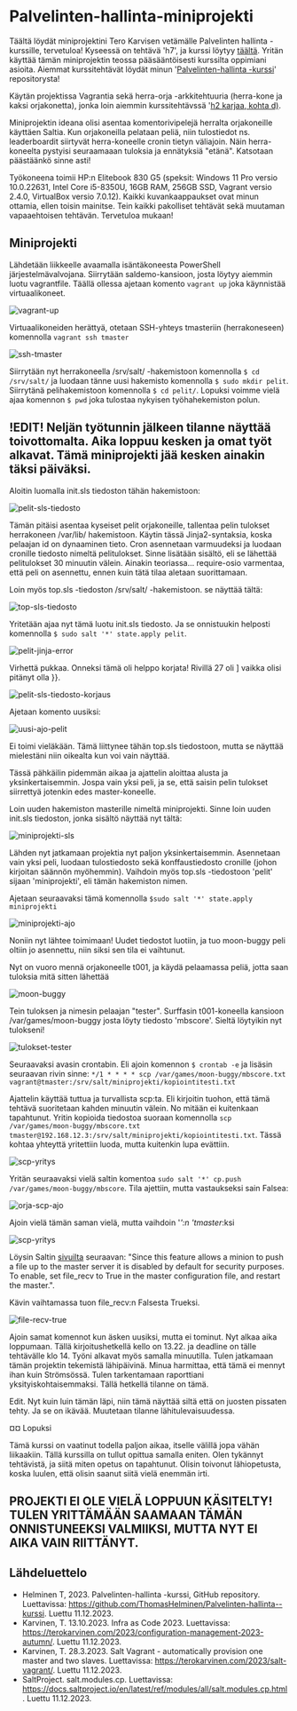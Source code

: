 # Palvelinten-hallinta-miniprojekti
Täältä löydät miniprojektini Tero Karvisen vetämälle Palvelinten hallinta -kurssille, tervetuloa! Kyseessä on tehtävä 'h7', ja kurssi löytyy [täältä](https://terokarvinen.com/2023/configuration-management-2023-autumn/). Yritän käyttää tämän miniprojektin teossa pääsääntöisesti kurssilta oppimiani asioita. Aiemmat kurssitehtävät löydät minun '[Palvelinten-hallinta -kurssi](https://github.com/ThomasHelminen/Palvelinten-hallinta--kurssi)' repositorysta!

Käytän projektissa Vagrantia sekä herra-orja -arkkitehtuuria (herra-kone ja kaksi orjakonetta), jonka loin aiemmin kurssitehtävssä '[h2 karjaa, kohta d)](https://github.com/ThomasHelminen/Palvelinten-hallinta--kurssi/blob/main/h2-karjaa.md').

Miniprojektin ideana olisi asentaa komentorivipelejä herralta orjakoneille käyttäen Saltia. Kun orjakoneilla pelataan peliä, niin tulostiedot ns. leaderboardit siirtyvät herra-koneelle cronin tietyn väliajoin. Näin herra-koneelta pystyisi seuraamaaan tuloksia ja ennätyksiä "etänä". Katsotaan päästäänkö sinne asti!

Työkoneena toimii HP:n Elitebook 830 G5 (speksit: Windows 11 Pro versio 10.0.22631, Intel Core i5-8350U, 16GB RAM, 256GB SSD, Vagrant versio 2.4.0, VirtualBox versio 7.0.12). Kaikki kuvankaappaukset ovat minun ottamia, ellen toisin mainitse. Tein kaikki pakolliset tehtävät sekä muutaman vapaaehtoisen tehtävän.  Tervetuloa mukaan!

## Miniprojekti

Lähdetään liikkeelle avaamalla isäntäkoneesta PowerShell järjestelmävalvojana. Siirrytään saldemo-kansioon, josta löytyy aiemmin luotu vagrantfile. Täällä ollessa ajetaan komento  ``vagrant up`` joka käynnistää virtuaalikoneet.

![vagrant-up](https://github.com/ThomasHelminen/Palvelinten-hallinta-miniprojekti/assets/148875548/45c1cd31-f925-4a8b-aa03-b4467295751c)

Virtuaalikoneiden herättyä, otetaan SSH-yhteys tmasteriin (herrakoneseen) komennolla ``vagrant ssh tmaster``

![ssh-tmaster](https://github.com/ThomasHelminen/Palvelinten-hallinta-miniprojekti/assets/148875548/d8ea24d4-f1fd-4ff6-8567-219505deacc8)

Siirrytään nyt herrakoneella /srv/salt/ -hakemistoon komennolla ``$ cd /srv/salt/`` ja luodaan tänne uusi hakemisto komennolla ``$ sudo mkdir pelit``. Siirrytänä pelihakemistoon komennolla ``$ cd pelit/``. Lopuksi voimme vielä ajaa komennon ``$ pwd`` joka tulostaa nykyisen työhahekemiston polun.

## !EDIT! Neljän työtunnin jälkeen tilanne näyttää toivottomalta. Aika loppuu kesken ja omat työt alkavat. Tämä miniprojekti jää kesken ainakin täksi päiväksi.

Aloitin luomalla init.sls tiedoston tähän hakemistoon:

![pelit-sls-tiedosto](https://github.com/ThomasHelminen/Palvelinten-hallinta-miniprojekti/assets/148875548/d955dccf-d2be-4a2c-8b2d-cba9a183b1ea)

Tämän pitäisi asentaa kyseiset pelit orjakoneille, tallentaa pelin tulokset herrakoneen /var/lib/ hakemistoon. Käytin tässä Jinja2-syntaksia, koska pelaajan id on dynaaminen tieto. Cron asennetaan varmuudeksi ja luodaan cronille tiedosto nimeltä pelitulokset. Sinne lisätään sisältö, eli se lähettää pelitulokset 30 minuutin välein. Ainakin teoriassa... require-osio varmentaa, että peli on asennettu, ennen kuin tätä tilaa aletaan suorittamaan. 

Loin myös top.sls -tiedoston /srv/salt/ -hakemistoon. se näyttää tältä:

![top-sls-tiedosto](https://github.com/ThomasHelminen/Palvelinten-hallinta-miniprojekti/assets/148875548/2c3ca261-fa0f-4264-8b72-efc67819ace0)

Yritetään ajaa nyt tämä luotu init.sls tiedosto. Ja se onnistuukin helposti komennolla ``$ sudo salt '*' state.apply pelit``.

![pelit-jinja-error](https://github.com/ThomasHelminen/Palvelinten-hallinta-miniprojekti/assets/148875548/3086fe84-ef93-4c78-902d-6cdcb0eaa4a8)

Virhettä pukkaa. Onneksi tämä oli helppo korjata! Rivillä 27 oli ] vaikka olisi pitänyt olla }}.

![pelit-sls-tiedosto-korjaus](https://github.com/ThomasHelminen/Palvelinten-hallinta-miniprojekti/assets/148875548/81ab77af-7d86-482d-9659-2e2881d4dfaa)

Ajetaan komento uusiksi:

![uusi-ajo-pelit](https://github.com/ThomasHelminen/Palvelinten-hallinta-miniprojekti/assets/148875548/a9373c26-54c0-40cb-ab3f-9e1c7f975c72)

Ei toimi vieläkään. Tämä liittynee tähän top.sls tiedostoon, mutta se näyttää mielestäni niin oikealta kun voi vain näyttää.

Tässä pähkäilin pidemmän aikaa ja ajattelin aloittaa alusta ja yksinkertaisemmin. Jospa vain yksi peli, ja se, että saisin pelin tulokset siirrettyä jotenkin edes master-koneelle.

Loin uuden hakemiston masterille nimeltä miniprojekti. Sinne loin uuden init.sls tiedoston, jonka sisältö näyttää nyt tältä:

![miniprojekti-sls](https://github.com/ThomasHelminen/Palvelinten-hallinta-miniprojekti/assets/148875548/c4d917ea-47c0-47b3-94db-01591dbbd7c4)

Lähden nyt jatkamaan projektia nyt paljon yksinkertaisemmin. Asennetaan vain yksi peli, luodaan tulostiedosto sekä konffaustiedosto cronille (johon kirjoitan säännön myöhemmin). Vaihdoin myös top.sls -tiedostoon 'pelit' sijaan 'miniprojekti', eli tämän hakemiston nimen.

Ajetaan seuraavaksi tämä komennolla ``$sudo salt '*' state.apply miniprojekti``

![miniprojekti-ajo](https://github.com/ThomasHelminen/Palvelinten-hallinta-miniprojekti/assets/148875548/05681a3d-2d26-469e-ac35-f8a2b77e3c28)

Noniin nyt lähtee toimimaan! Uudet tiedostot luotiin, ja tuo moon-buggy peli oltiin jo asennettu, niin siksi sen tila ei vaihtunut.

Nyt on vuoro mennä orjakoneelle t001, ja käydä pelaamassa peliä, jotta saan tuloksia mitä sitten lähettää

![moon-buggy](https://github.com/ThomasHelminen/Palvelinten-hallinta-miniprojekti/assets/148875548/8f16c8d1-47b7-41ad-80fe-ef00d105ba2c)

Tein tuloksen ja nimesin pelaajan "tester". Surffasin t001-koneella kansioon /var/games/moon-buggy josta löyty tiedosto 'mbscore'. Sieltä löytyikin nyt tulokseni!

![tulokset-tester](https://github.com/ThomasHelminen/Palvelinten-hallinta-miniprojekti/assets/148875548/e771ba44-03df-4349-82d7-ebf48d456fae)

Seuraavaksi avasin crontabin. Eli ajoin komennon ``$ crontab -e`` ja lisäsin seuraavan rivin sinne: ``*/1 * * * * scp /var/games/moon-buggy/mbscore.txt vagrant@tmaster:/srv/salt/miniprojekti/kopiointitesti.txt``

Ajattelin käyttää tuttua ja turvallista scp:ta. Eli kirjoitin tuohon, että tämä tehtävä suoritetaan kahden minuutin välein. No mitään ei kuitenkaan tapahtunut. Yritin kopioida tiedostoa suoraan komennolla ``scp /var/games/moon-buggy/mbscore.txt tmaster@192.168.12.3:/srv/salt/miniprojekti/kopiointitesti.txt``. Tässä kohtaa yhteyttä yritettiin luoda, mutta kuitenkin lupa evättiin.

![scp-yritys](https://github.com/ThomasHelminen/Palvelinten-hallinta-miniprojekti/assets/148875548/add5e048-5c39-4b8d-979e-f8304a2e43cf)

Yritän seuraavaksi vielä saltin komentoa ``sudo salt '*' cp.push /var/games/moon-buggy/mbscore``. Tila ajettiin, mutta vastaukseksi sain Falsea:

![orja-scp-ajo](https://github.com/ThomasHelminen/Palvelinten-hallinta-miniprojekti/assets/148875548/d18d124e-a102-48fa-b82f-c9254f8c7aa5)

Ajoin vielä tämän saman vielä, mutta vaihdoin '*':n 'tmaster*:ksi

![scp-yritys](https://github.com/ThomasHelminen/Palvelinten-hallinta-miniprojekti/assets/148875548/4c3969dd-fa04-46f8-974d-c991aa04124a)

Löysin Saltin [sivuilta](https://docs.saltproject.io/en/latest/ref/modules/all/salt.modules.cp.html) seuraavan: "Since this feature allows a minion to push a file up to the master server it is disabled by default for security purposes. To enable, set file_recv to True in the master configuration file, and restart the master.".

Kävin vaihtamassa tuon file_recv:n Falsesta Trueksi.

![file-recv-true](https://github.com/ThomasHelminen/Palvelinten-hallinta-miniprojekti/assets/148875548/c80a5ae2-d986-41e8-a180-6a2b5fd42382)

Ajoin samat komennot kun äsken uusiksi, mutta ei tominut. Nyt alkaa aika loppumaan. Tällä kirjoitushetkellä kello on 13.22. ja deadline on tälle tehtävälle klo 14. Työni alkavat myös samalla minuutilla. Tulen jatkamaan tämän projektin tekemistä lähipäivinä. Minua harmittaa, että tämä ei mennyt ihan kuin Strömsössä. Tulen tarkentamaan raporttiani yksityiskohtaisemmaksi. Tällä hetkellä tilanne on tämä.

Edit. Nyt kuin luin tämän läpi, niin tämä näyttää siltä että on juosten pissaten tehty. Ja se on ikävää. Muutetaan tilanne lähitulevaisuudessa.

¤¤ Lopuksi

Tämä kurssi on vaatinut todella paljon aikaa, itselle välillä jopa vähän liikaakiin. Tällä kurssilla on tullut opittua samalla eniten. Olen tykännyt tehtävistä, ja siitä miten opetus on tapahtunut. Olisin toivonut lähiopetusta, koska luulen, että olisin saanut siitä vielä enemmän irti.

## PROJEKTI EI OLE VIELÄ LOPPUUN KÄSITELTY! TULEN YRITTÄMÄÄN SAAMAAN TÄMÄN ONNISTUNEEKSI VALMIIKSI, MUTTA NYT EI AIKA VAIN RIITTÄNYT.


## Lähdeluettelo
- Helminen T, 2023. Palvelinten-hallinta -kurssi, GitHub repository. Luettavissa: https://github.com/ThomasHelminen/Palvelinten-hallinta--kurssi. Luettu 11.12.2023.
- Karvinen, T. 13.10.2023. Infra as Code 2023. Luettavissa: https://terokarvinen.com/2023/configuration-management-2023-autumn/. Luettu 11.12.2023.
- Karvinen, T. 28.3.2023. Salt Vagrant - automatically provision one master and two slaves. Luettavissa: https://terokarvinen.com/2023/salt-vagrant/. Luettu 11.12.2023.
- SaltProject. salt.modules.cp. Luettavissa: https://docs.saltproject.io/en/latest/ref/modules/all/salt.modules.cp.html. Luettu 11.12.2023.
